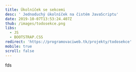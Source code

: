 ```yaml
---
title: Úkolníček se sekcemi
desc: ' Jednoduchý úkolníček na čistém JavaScriptu'
date: 2019-10-07T13:53:24.407Z
thub: /images/todosekce.png
libs:
  - JS
  - BOOTSTRAP.CSS
redirect: 'https://programovaciweb.tk/projekty/todosekce'
mobile: true
scroll: false
---
```

 fds
